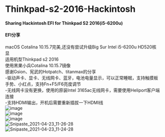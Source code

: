 # Thinkpad-s2-2016-Hackintosh
#### Sharing Hackintosh EFI for Thinkpad S2 2016(i5-6200u)

#### EFI分享  
macOS Cotalina 10.15.7完美,还没有尝试升级Big Sur
Intel i5-6200u HD520核显  
适用机型Thinkpad s2 2016  
使用黑果小兵Cotalina 10.15.7镜像  
感谢Gsion、宪武的Hotpatch、titanmax的分享  
-驱动声卡、显卡、无线网卡、蓝牙，电池电量显示，可以正常睡眠，支持触摸板手势、小红点，支持Fn+F5/F6亮度调节  
-无线网卡没有更换，使用的原装Intel 3165ac无线网卡，需要使用Heliport客户端连接  
-支持HDMI输出，开机后需要重新插拔一下HDMI线  
![image](https://user-images.githubusercontent.com/22268447/115813652-22884300-a426-11eb-9d16-522f738c274b.png)  
![image](https://user-images.githubusercontent.com/22268447/115813682-316ef580-a426-11eb-8d02-e534113da025.png)  
![image](https://user-images.githubusercontent.com/22268447/115813863-9591b980-a426-11eb-8dcd-65bbd1e78653.png)  
![Snipaste_2021-04-23_11-26-28](https://user-images.githubusercontent.com/22268447/115814055-edc8bb80-a426-11eb-8fa6-74601e374230.png)  
![Snipaste_2021-04-23_11-24-28](https://user-images.githubusercontent.com/22268447/115814117-089b3000-a427-11eb-8567-db817390aa1c.png)


